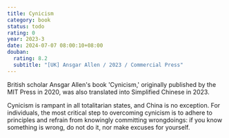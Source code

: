 ```yaml
---
title: Cynicism
category: book
status: todo
rating: 0
year: 2023-3
date: 2024-07-07 08:00:10+08:00
douban:
  rating: 8.2
  subtitle: "[UK] Ansgar Allen / 2023 / Commercial Press"
---
```


British scholar Ansgar Allen's book 'Cynicism,' originally published by the MIT Press in 2020, was also translated into Simplified Chinese in 2023.

Cynicism is rampant in all totalitarian states, and China is no exception. For individuals, the most critical step to overcoming cynicism is to adhere to principles and refrain from knowingly committing wrongdoings: if you know something is wrong, do not do it, nor make excuses for yourself.
